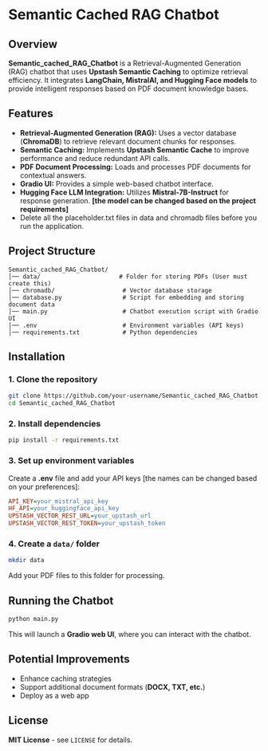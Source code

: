 # Semantic Cached RAG Chatbot

## Overview
**Semantic_cached_RAG_Chatbot** is a Retrieval-Augmented Generation (RAG) chatbot that uses **Upstash Semantic Caching** to optimize retrieval efficiency. It integrates **LangChain, MistralAI, and Hugging Face models** to provide intelligent responses based on PDF document knowledge bases.

## Features
- **Retrieval-Augmented Generation (RAG):** Uses a vector database (**ChromaDB**) to retrieve relevant document chunks for responses.
- **Semantic Caching:** Implements **Upstash Semantic Cache** to improve performance and reduce redundant API calls.
- **PDF Document Processing:** Loads and processes PDF documents for contextual answers.
- **Gradio UI:** Provides a simple web-based chatbot interface.
- **Hugging Face LLM Integration:** Utilizes **Mistral-7B-Instruct** for response generation. **[the model can be changed based on the project requirements]**
- Delete all the placeholder.txt files in data and chromadb files before you run the application.

## Project Structure
```
Semantic_cached_RAG_Chatbot/
│── data/                      # Folder for storing PDFs (User must create this)
│── chromadb/                   # Vector database storage
│── database.py                 # Script for embedding and storing document data
│── main.py                     # Chatbot execution script with Gradio UI
│── .env                        # Environment variables (API keys)
│── requirements.txt            # Python dependencies
```

## Installation
### 1. Clone the repository
```bash
git clone https://github.com/your-username/Semantic_cached_RAG_Chatbot.git
cd Semantic_cached_RAG_Chatbot
```

### 2. Install dependencies
```bash
pip install -r requirements.txt
```

### 3. Set up environment variables
Create a **.env** file and add your API keys [the names can be changed based on your preferences]:
```ini
API_KEY=your_mistral_api_key 
HF_API=your_huggingface_api_key
UPSTASH_VECTOR_REST_URL=your_upstash_url
UPSTASH_VECTOR_REST_TOKEN=your_upstash_token
```

### 4. Create a `data/` folder
```bash
mkdir data
```
Add your PDF files to this folder for processing.

## Running the Chatbot
```bash
python main.py
```
This will launch a **Gradio web UI**, where you can interact with the chatbot.

## Potential Improvements
- Enhance caching strategies
- Support additional document formats (**DOCX, TXT, etc.**)
- Deploy as a web app


## License
**MIT License** - see `LICENSE` for details.

